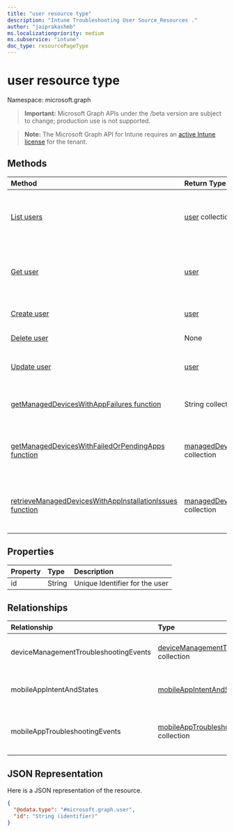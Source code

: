 ```yaml
---
title: "user resource type"
description: "Intune Troubleshooting User Source_Resources ."
author: "jaiprakashmb"
ms.localizationpriority: medium
ms.subservice: "intune"
doc_type: resourcePageType
---
```


# user resource type

Namespace: microsoft.graph

> **Important:** Microsoft Graph APIs under the /beta version are subject to change; production use is not supported.

> **Note:** The Microsoft Graph API for Intune requires an [active Intune license](https://go.microsoft.com/fwlink/?linkid=839381) for the tenant.



## Methods
|Method|Return Type|Description|
|:---|:---|:---|
|[List users](../api/intune-troubleshooting-user-list.md)|[user](../resources/intune-troubleshooting-user.md) collection|List properties and relationships of the [user](../resources/intune-troubleshooting-user.md) objects.|
|[Get user](../api/intune-troubleshooting-user-get.md)|[user](../resources/intune-troubleshooting-user.md)|Read properties and relationships of the [user](../resources/intune-troubleshooting-user.md) object.|
|[Create user](../api/intune-troubleshooting-user-create.md)|[user](../resources/intune-troubleshooting-user.md)|Create a new [user](../resources/intune-troubleshooting-user.md) object.|
|[Delete user](../api/intune-troubleshooting-user-delete.md)|None|Deletes a [user](../resources/intune-troubleshooting-user.md).|
|[Update user](../api/intune-troubleshooting-user-update.md)|[user](../resources/intune-troubleshooting-user.md)|Update the properties of a [user](../resources/intune-troubleshooting-user.md) object.|
|[getManagedDevicesWithAppFailures function](../api/intune-troubleshooting-user-getmanageddeviceswithappfailures.md)|String collection|Retrieves the list of devices with failed apps|
|[getManagedDevicesWithFailedOrPendingApps function](../api/intune-troubleshooting-user-getmanageddeviceswithfailedorpendingapps.md)|[managedDeviceSummarizedAppState](../resources/intune-troubleshooting-manageddevicesummarizedappstate.md) collection|Retrieves the list of devices with failed or pending apps|
|[retrieveManagedDevicesWithAppInstallationIssues function](../api/intune-troubleshooting-user-retrievemanageddeviceswithappinstallationissues.md)|[managedDeviceSummarizedAppState](../resources/intune-troubleshooting-manageddevicesummarizedappstate.md) collection|Retrieves the list of devices with failed or pending apps|

## Properties
|Property|Type|Description|
|:---|:---|:---|
|id|String|Unique Identifier for the user|

## Relationships
|Relationship|Type|Description|
|:---|:---|:---|
|deviceManagementTroubleshootingEvents|[deviceManagementTroubleshootingEvent](../resources/intune-troubleshooting-devicemanagementtroubleshootingevent.md) collection|The list of troubleshooting events for this user.|
|mobileAppIntentAndStates|[mobileAppIntentAndState](../resources/intune-troubleshooting-mobileappintentandstate.md) collection|The list of troubleshooting events for this user.|
|mobileAppTroubleshootingEvents|[mobileAppTroubleshootingEvent](../resources/intune-troubleshooting-mobileapptroubleshootingevent.md) collection|The list of mobile app troubleshooting events for this user.|

## JSON Representation
Here is a JSON representation of the resource.
<!-- {
  "blockType": "resource",
  "keyProperty": "id",
  "@odata.type": "microsoft.graph.user"
}
-->
``` json
{
  "@odata.type": "#microsoft.graph.user",
  "id": "String (identifier)"
}
```
